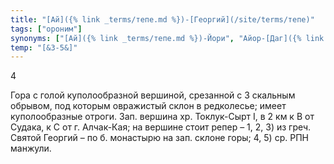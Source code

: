 ```yaml
---
title: "[Ай]({% link _terms/тепе.md %})-[Георгий](/site/terms/тепе)"
tags: ["ороним"]
synonyms: ["[Ай]({% link _terms/тепе.md %})-Йори", "Айор-[Даг]({% link _terms/тепе.md %})", "Манджил", "Манжул"]
temp: "[&З-5&]"
---
```


4

Гора с голой куполообразной вершиной, срезанной с З скальным обрывом, под
которым овражистый склон в редколесье; имеет куполообразные отроги. Зап. вершина
хр. Токлук-Сырт I, в 2 км к В от Судака, к С от г. Алчак-Кая; на вершине стоит
репер – 1, 2, 3) из греч. Святой Георгий – по б. монастырю на зап. склоне горы;
4, 5) ср. РПН манжули.
